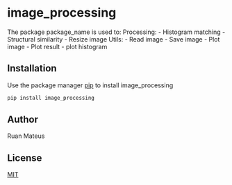 # image_processing

The package package_name is used to:
	Processing:
		- Histogram matching
		- Structural similarity
		- Resize image
	Utils:
		- Read image
		- Save image
		- Plot image
		- Plot result
		- plot histogram

## Installation

Use the package manager [pip](https://pip.pypa.io/en/stable/) to install image_processing

```bash
pip install image_processing
```

## Author
Ruan Mateus

## License
[MIT](https://choosealicense.com/licenses/mit/)
